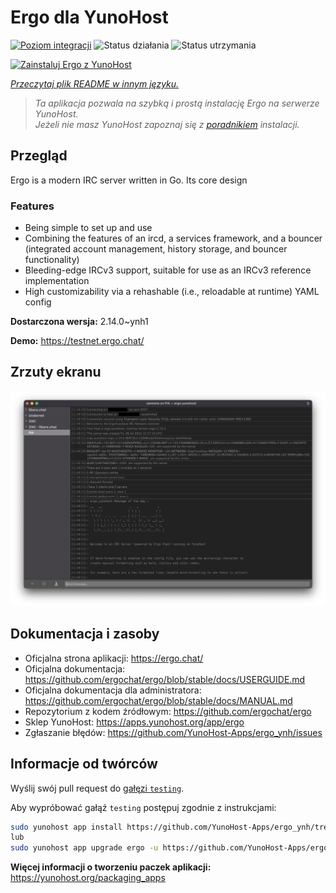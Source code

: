 <!--
To README zostało automatycznie wygenerowane przez <https://github.com/YunoHost/apps/tree/master/tools/readme_generator>
Nie powinno być ono edytowane ręcznie.
-->

# Ergo dla YunoHost

[![Poziom integracji](https://apps.yunohost.org/badge/integration/ergo)](https://ci-apps.yunohost.org/ci/apps/ergo/)
![Status działania](https://apps.yunohost.org/badge/state/ergo)
![Status utrzymania](https://apps.yunohost.org/badge/maintained/ergo)

[![Zainstaluj Ergo z YunoHost](https://install-app.yunohost.org/install-with-yunohost.svg)](https://install-app.yunohost.org/?app=ergo)

*[Przeczytaj plik README w innym języku.](./ALL_README.md)*

> *Ta aplikacja pozwala na szybką i prostą instalację Ergo na serwerze YunoHost.*  
> *Jeżeli nie masz YunoHost zapoznaj się z [poradnikiem](https://yunohost.org/install) instalacji.*

## Przegląd

Ergo is a modern IRC server written in Go. Its core design 

### Features

- Being simple to set up and use
- Combining the features of an ircd, a services framework, and a bouncer (integrated account management, history storage, and bouncer functionality)
- Bleeding-edge IRCv3 support, suitable for use as an IRCv3 reference implementation
- High customizability via a rehashable (i.e., reloadable at runtime) YAML config



**Dostarczona wersja:** 2.14.0~ynh1

**Demo:** <https://testnet.ergo.chat/>

## Zrzuty ekranu

![Zrzut ekranu z Ergo](./doc/screenshots/textual.jpg)

## Dokumentacja i zasoby

- Oficjalna strona aplikacji: <https://ergo.chat/>
- Oficjalna dokumentacja: <https://github.com/ergochat/ergo/blob/stable/docs/USERGUIDE.md>
- Oficjalna dokumentacja dla administratora: <https://github.com/ergochat/ergo/blob/stable/docs/MANUAL.md>
- Repozytorium z kodem źródłowym: <https://github.com/ergochat/ergo>
- Sklep YunoHost: <https://apps.yunohost.org/app/ergo>
- Zgłaszanie błędów: <https://github.com/YunoHost-Apps/ergo_ynh/issues>

## Informacje od twórców

Wyślij swój pull request do [gałęzi `testing`](https://github.com/YunoHost-Apps/ergo_ynh/tree/testing).

Aby wypróbować gałąź `testing` postępuj zgodnie z instrukcjami:

```bash
sudo yunohost app install https://github.com/YunoHost-Apps/ergo_ynh/tree/testing --debug
lub
sudo yunohost app upgrade ergo -u https://github.com/YunoHost-Apps/ergo_ynh/tree/testing --debug
```

**Więcej informacji o tworzeniu paczek aplikacji:** <https://yunohost.org/packaging_apps>
